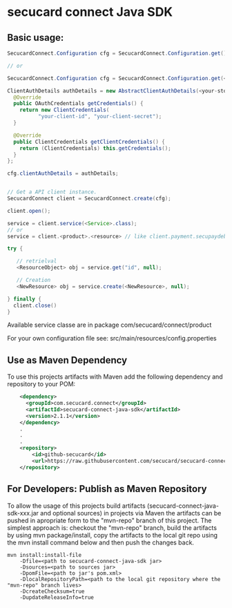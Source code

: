 # secucard connect Java SDK

## Basic usage:

```java
SecucardConnect.Configuration cfg = SecucardConnect.Configuration.get();  //use default config

// or

SecucardConnect.Configuration cfg = SecucardConnect.Configuration.get(<path>);  //use your config from path

ClientAuthDetails authDetails = new AbstractClientAuthDetails(<your-store-dir>) {
  @Override
  public OAuthCredentials getCredentials() {
    return new ClientCredentials(
          "your-client-id", "your-client-secret");
  }

  @Override
  public ClientCredentials getClientCredentials() {
    return (ClientCredentials) this.getCredentials();
  }
};

cfg.clientAuthDetails = authDetails;


// Get a API client instance.
SecucardConnect client = SecucardConnect.create(cfg);

client.open();

service = client.service(<Service>.class);
// or
service = client.<product>.<resource> // like client.payment.secupaydebits

try {

   // retrielval
   <ResourceObject> obj = service.get("id", null);

   // Creation
   <NewResource> obj = service.create(<NewResource>, null);

} finally {
  client.close()
}
```

Available service classe are in package com/secucard/connect/product
   
For your own configuration file see: src/main/resources/config.properties

## Use as Maven Dependency

To use this projects artifacts with Maven add the following dependency and repository to your POM:

``` xml
    <dependency>
      <groupId>com.secucard.connect</groupId>
      <artifactId>secucard-connect-java-sdk</artifactId>
      <version>2.1.1</version>
    </dependency>
    .
    .
    .
    <repository>
        <id>github-secucard</id>
        <url>https://raw.githubusercontent.com/secucard/secucard-connect-java-sdk/mvn-repo</url>
    </repository>
```

## For Developers: Publish as Maven Repository
To allow the usage of this projects build artifacts (secucard-connect-java-sdk-xxx.jar and optional sources) in projects via Maven the artifacts can be pushed in apropriate form to the "mvn-repo" branch of this project.
The simplest approach is: checkout the "mvn-repo" branch, build the artifacts by using mvn package/install, copy the artifacts to the local git repo using the mvn install command below and then push the changes back.

```
mvn install:install-file
    -Dfile=<path to secucard-connect-java-sdk jar>
    -Dsources=<path to sources jar>
    -DpomFile=<path to jar's pom.xml>
    -DlocalRepositoryPath=<path to the local git repository where the "mvn-repo" branch lives>
    -DcreateChecksum=true
    -DupdateReleaseInfo=true
```